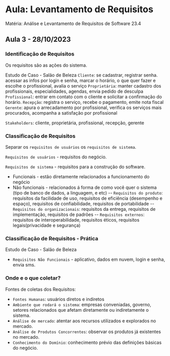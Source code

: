 # Aula: Levantamento de Requisitos
Matéria: Análise e Levantamento de Requisitos de Software 23.4

## Aula 3 - 28/10/2023

### Identificação de Requisitos

Os requisitos são as ações do sistema.

Estudo de Caso - Salão de Beleza
    `Cliente`:  se cadastrar, registrar senha. acessar as infos por login e senha, marcar o horário, o que quer fazer e escolhe o profissional, avalia o serviço
    `Proprietária`: manter cadastro dos profissionais, especialidades, agendas, envia pedido de desculpa
    `Profissional`: entrar em contato com o cliente e solicitar a confirmação do horário.
    `Recepção`: registra o serviço, recebe o pagamento, emite nota fiscal
    `Gerente`: apura o arrecadamento por profissional, verifica os serviços mais procurados, acompanha a satisfação por profissional

`Stakeholders`: cliente, proprietária, profissional, recepção, gerente

### Classificação de Requisitos

Separar os `requisitos de usuários` os `requisitos de sistema`.

`Requisitos de usuários` - requisitos do negócio.

`Requisitos de sistema` - requisitos para a construção do software.
- Funcionais - estão diretamente relacionados a funcionamento do negócio
- Não funcionais - relacionados á forma de como você quer o sistema (tipo de banco de dados, a linguagem, e etc)
-- `Requisitos do produto`: requisitos da facilidade de uso, requisitos de eficiência (desempenho e espaço), requisitos de confiabilidade, requisitos de portabilidade
-- `Requisitos do organizacionais`: requisitos da entrega, requisitos de implementação, requisitos de padrões
-- `Requisitos externos`: requisitos de interoperabilidade, requisitos éticos, requisitos legais(privacidade e segurança)


### Classificação de Requisitos - Prática

Estudo de Caso - Salão de Beleza
- `Requisitos Não Funcionais` - aplicativo, dados em nuvem, login e senha, envia sms. 

### Onde e o que coletar?

Fontes de coletas dos Requisitos:
- `Fontes Humanas`: usuários diretos e indiretos
- `Ambiente que rodará o sistema`: empresas conveniadas, governo, setores relacionados que afetam diretamente ou indiretamente o sistema.
- `Análise de mercado`: atentar aos recursos utilizados e explorados no mercado.
- `Análise de Produtos Concorrentes`: observar os produtos já existentes no mercado.
- `Conhecimento do Domínio`: conhecimento prévio das definições básicas do negócio.
